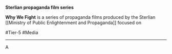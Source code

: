 **Sterlian propaganda film series**

**Why We Fight** is a series of propaganda films produced by the Sterlian [[Ministry of Public Enlightenment and Propaganda]] focused on

#Tier-5 #Media 

---
A